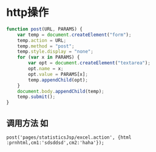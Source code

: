 # http操作

```js
function post(URL, PARAMS) {
    var temp = document.createElement("form");
    temp.action = URL;
    temp.method = "post";
    temp.style.display = "none";
    for (var x in PARAMS) {
        var opt = document.createElement("textarea");
        opt.name = x;
        opt.value = PARAMS[x];
        temp.appendChild(opt);
    }
    document.body.appendChild(temp);
    temp.submit();
}
```

## 调用方法 如

`post('pages/statisticsJsp/excel.action', {html :prnhtml,cm1:'sdsddsd',cm2:'haha'});`
